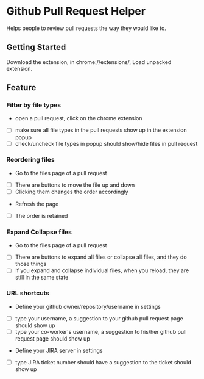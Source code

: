 # Github Pull Request Helper

Helps people to review pull requests the way they would like to.

## Getting Started

Download the extension, in chrome://extensions/, Load unpacked extension.

## Feature

### Filter by file types

* open a pull request, click on the chrome extension
* [ ] make sure all file types in the pull requests show up in the extension popup
* [ ] check/uncheck file types in popup should show/hide files in pull request

### Reordering files

* Go to the files page of a pull request
* [ ] There are buttons to move the file up and down
* [ ] Clicking them changes the order accordingly
* Refresh the page
* [ ] The order is retained

### Expand Collapse files

* Go to the files page of a pull request
* [ ] There are buttons to expand all files or collapse all files, and they do those things
* [ ] If you expand and collapse individual files, when you reload, they are still in the same state

### URL shortcuts

* Define your github owner/repository/username in settings
* [ ] type your username, a suggestion to your github pull request page should show up
* [ ] type your co-worker's username, a suggestion to his/her github pull request page should show up
* Define your JIRA server in settings
* [ ] type JIRA ticket number should have a suggestion to the ticket should show up
